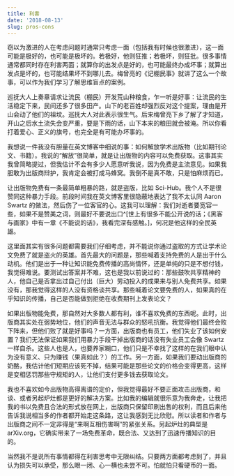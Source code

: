```yaml
---
title: 利害
date: '2018-08-13'
slug: pros-cons
---
```


窃以为激进的人在考虑问题时通常只考虑一面（包括我有时候也很激进），这一面可能是极好的，也可能是极坏的。若极好，他则狂推；若极坏，则狂批。很多事情通常都同时存在利害两面；就算你的出发点是好的，也可能最终办成坏事；就算出发点是坏的，也可能结果坏不到哪儿去。梅曾亮的《记棚民事》就讲了这么一个故事，可以作为我们学习了解思维盲点的案例。

巡抚大人上奏章请求让流民（棚民）开发荒山种粮食，乍一听是好事：让流民的生活稳定下来，民间还多了很多田产。山下的老百姓却强烈反对这个提案，理由是开山会动了他们的祖坟。巡抚大人对此表示很生气。后来梅曾亮下乡了解了才知道，开山之后水土流失会变严重，要是下雨的话，山下本来的粮田就会被淹。所以你看打着爱心、正义的旗号，也完全是有可能办坏事的。

我想说一件我没有胆量在英文博客中细说的事：如何解放学术出版物（比如期刊论文、书籍）。我说的“解放”很简单，就是让出版物的内容可以免费获取。这事其实我曾简略提过，但我估计不会有多少人愿意听我说，因为免费是主流意见。如果我胆敢为出版商辩护，我肯定会被打成马蜂窝。我倒不是真不敢，只是怕麻烦而已。

让出版物免费有一条最简单粗暴的路，就是盗版，比如 Sci-Hub。我个人不是很赞同这种暴力手段。前段时间我在英文博客里很隐蔽地表达了我不太认同 Aaron Swartz 的做法，然后伤了一位客官的心。这我可以理解：我们对逝者要宽容一些，如果不是赞美之词，则最好不要说出口^[世上有很多不能公开说的话；《黑客与画家》中有一章《不能说的话》，我看完深有感触。]，何况是他这样的全民英雄。

这里面其实有很多问题都需要我们仔细考虑，并不能说你通过盗取的方式让学术论文免费了就是盗火的英雄。首先最大的问题是，那些喊着支持免费的人是出于什么动机。他们是出于一种让知识能免费传播的高尚情怀，还是单纯的只是不想付钱，我觉得难说。要测试出答案并不难，这也是我以前说过的：那些鼓吹共享精神的人，他自己是否拿出过自己付出（巨大）劳动投入的成果来与别人免费共享。如果没有，那我觉得这样的人没有资格谈共享。那些喊着论文要免费的人，如果真的在乎知识的传播，自己是否能做到拒绝在收费期刊上发表论文？

如果出版物能免费，那自然对大多数人都有利，谁不喜欢免费的东西呢。此时，出版商其实处在弱势地位，他们的声音无法与群众的怒吼抗衡。我觉得他们最终会败下阵来，但他们败了就是好事吗？一方面，出版商也有员工，他们失业了该如何安置？我们无法保证如果我们用暴力手段干掉出版商的话没有失业员工会像 Swartz 一样自杀。这些人也是人，也要养家糊口，他们只是不幸找了这样的在我们眼中认为没有意义、只为赚钱（果真如此？）的工作。另一方面，如果我们要动出版商的奶酪，我估计他们短期应该死不掉，结果可能是那些论文的价格会变得更高，这样是变相惩罚那些守规矩的人，让他们支付更多钱去获取论文。

我也不喜欢如今出版物高得离谱的定价，但我觉得最好不要正面攻击出版商，和谈、或者另起炉灶都是更好的解决方案。比如我的编辑就很乐意为我奔走，让我把我的书以免费且合法的形式放在网上，出版商只保留印刷出售的权利，而且后来他告诉我说相当多的作者都开始走这条路，这让我感到无比欣慰。所以读者和作者与出版商之间不一定非得是“来啊互相伤害啊”的紧张关系。另起炉灶的典型是 arXiv.org，它确实带来了一场免费革命，既合法、又达到了迅速传播知识的目的。

当然我不是说所有事情都得在利害思考中无限纠结。只要两方面都考虑到了，并且认为损失可以承受，那么眼一闭、心一横也未尝不可。怕就怕只看硬币的一面。
